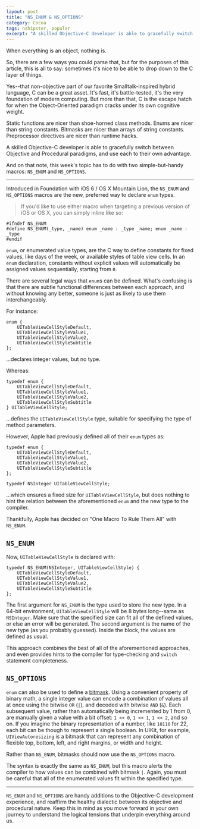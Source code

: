 ```yaml
---
layout: post
title: "NS_ENUM & NS_OPTIONS"
category: Cocoa
tags: nshipster, popular
excerpt: "A skilled Objective-C developer is able to gracefully switch between Objective and Procedural paradigms, and use each to their own advantage."
---
```


When everything is an object, nothing is.

So, there are a few ways you could parse that, but for the purposes of this article, this is all to say: sometimes it's nice to be able to drop down to the C layer of things.

Yes--that non-objective part of our favorite Smalltalk-inspired hybrid language, C can be a great asset. It's fast, it's battle-tested, it's the very foundation of modern computing. But more than that, C is the escape hatch for when the Object-Oriented paradigm cracks under its own cognitive weight.

Static functions are nicer than shoe-horned class methods.
Enums are nicer than string constants.
Bitmasks are nicer than arrays of string constants.
Preprocessor directives are nicer than runtime hacks.

A skilled Objective-C developer is able to gracefully switch between Objective and Procedural paradigms, and use each to their own advantage.

And on that note, this week's topic has to do with two simple-but-handy macros: `NS_ENUM` and `NS_OPTIONS`.

---

Introduced in Foundation with iOS 6 / OS X Mountain Lion, the `NS_ENUM` and `NS_OPTIONS` macros are the new, preferred way to declare `enum` types.

> If you'd like to use either macro when targeting a previous version of iOS or OS X, you can simply inline like so:

~~~{objective-c}
#ifndef NS_ENUM
#define NS_ENUM(_type, _name) enum _name : _type _name; enum _name : _type
#endif
~~~

`enum`, or enumerated value types, are the C way to define constants for fixed values, like days of the week, or available styles of table view cells. In an `enum` declaration, constants without explicit values will automatically be assigned values sequentially, starting from `0`.

There are several legal ways that `enum`s can be defined. What's confusing is that there are subtle functional differences between each approach, and without knowing any better, someone is just as likely to use them interchangeably.

For instance:

~~~{objective-c}
enum {
    UITableViewCellStyleDefault,
    UITableViewCellStyleValue1,
    UITableViewCellStyleValue2,
    UITableViewCellStyleSubtitle
};
~~~

...declares integer values, but no type.

Whereas:

~~~{objective-c}
typedef enum {
    UITableViewCellStyleDefault,
    UITableViewCellStyleValue1,
    UITableViewCellStyleValue2,
    UITableViewCellStyleSubtitle
} UITableViewCellStyle;
~~~

...defines the `UITableViewCellStyle` type, suitable for specifying the type of method parameters.

However, Apple had previously defined all of their `enum` types as:

~~~{objective-c}
typedef enum {
    UITableViewCellStyleDefault,
    UITableViewCellStyleValue1,
    UITableViewCellStyleValue2,
    UITableViewCellStyleSubtitle
};

typedef NSInteger UITableViewCellStyle;
~~~

...which ensures a fixed size for `UITableViewCellStyle`, but does nothing to hint the relation between the aforementioned `enum` and the new type to the compiler.

Thankfully, Apple has decided on "One Macro To Rule Them All" with `NS_ENUM`.

## `NS_ENUM`

Now, `UITableViewCellStyle` is declared with:

~~~{objective-c}
typedef NS_ENUM(NSInteger, UITableViewCellStyle) {
    UITableViewCellStyleDefault,
    UITableViewCellStyleValue1,
    UITableViewCellStyleValue2,
    UITableViewCellStyleSubtitle
};
~~~

The first argument for `NS_ENUM` is the type used to store the new type. In a 64-bit environment, `UITableViewCellStyle` will be 8 bytes long--same as `NSInteger`. Make sure that the specified size can fit all of the defined values, or else an error will be generated. The second argument is the name of the new type (as you probably guessed). Inside the block, the values are defined as usual.

This approach combines the best of all of the aforementioned approaches, and even provides hints to the compiler for type-checking and `switch` statement completeness.

## `NS_OPTIONS`

`enum` can also be used to define a [bitmask][1]. Using a convenient property of binary math, a single integer value can encode a combination of values all at once using the bitwise `OR` (`|`), and decoded with bitwise `AND` (`&`). Each subsequent value, rather than automatically being incremented by 1 from 0, are manually given a value with a bit offset: `1 << 0`, `1 << 1`, `1 << 2`, and so on. If you imagine the binary representation of a number, like `10110` for 22, each bit can be though to represent a single boolean. In UIKit, for example, `UIViewAutoresizing` is a bitmask that can represent any combination of flexible top, bottom, left, and right margins, or width and height.

Rather than `NS_ENUM`, bitmasks should now use the `NS_OPTIONS` macro.

The syntax is exactly the same as `NS_ENUM`, but this macro alerts the compiler to how values can be combined with bitmask `|`. Again, you must be careful that all of the enumerated values fit within the specified type.

---

`NS_ENUM` and `NS_OPTIONS` are handy additions to the Objective-C development experience, and reaffirm the healthy dialectic between its objective and procedural nature. Keep this in mind as you move forward in your own journey to understand the logical tensions that underpin everything around us.

[1]: http://en.wikipedia.org/wiki/Mask_(computing)
